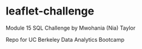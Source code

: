 # leaflet-challenge
Module 15 SQL Challenge by Mwohania (Nia) Taylor

Repo for UC Berkeley Data Analytics Bootcamp
